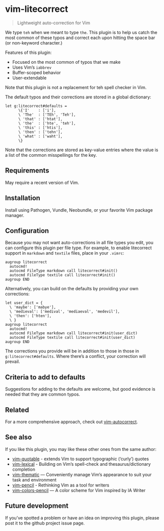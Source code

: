 # vim-litecorrect

> Lightweight auto-correction for Vim

We type `teh` when we meant to type `the`. This plugin is to help us catch
the most common of these typos and correct each upon hitting the space bar
(or non-keyword character.)

Features of this plugin:

* Focused on the most common of typos that we make
* Uses Vim’s `iabbrev`
* Buffer-scoped behavior
* User-extendable

Note that this plugin is not a replacement for teh spell checker in Vim.

The default typos and their corrections are stored in a global dictionary:

  ```
  let g:litecorrect#defaults =
        \{'I'    : ['i'],
        \ 'The'  : ['TEh', 'Teh'],
        \ 'that' : ['htat'],
        \ 'the'  : ['hte', 'teh'],
        \ 'this' : ['htis'],
        \ 'then' : ['tehn'],
        \ 'what' : ['waht'],
        \}
  ```

Note that the corrections are stored as key-value entries where the value
is a list of the common misspellings for the key.

## Requirements

May require a recent version of Vim.

## Installation

Install using Pathogen, Vundle, Neobundle, or your favorite Vim package
manager.

## Configuration

Because you may not want auto-corrections in all file types you edit, you can
configure this plugin per file type. For example, to enable litecorrect support
in `markdown` and `textile` files, place in your `.vimrc`:

  ```vim
  augroup litecorrect
    autocmd!
    autocmd FileType markdown call litecorrect#init()
    autocmd FileType textile call litecorrect#init()
  augroup END
  ```

Alternatively, you can build on the defaults by providing your own corrections:

  ```
  let user_dict = {
    \ 'maybe': ['mabye'],
    \ 'medieval': ['medival', 'mediaeval', 'medevil'],
    \ 'then': ['hten'],
    \ }
  augroup litecorrect
    autocmd!
    autocmd FileType markdown call litecorrect#init(user_dict)
    autocmd FileType textile call litecorrect#init(user_dict)
  augroup END
  ```

The corrections you provide will be in addition to those in those in
`g:litecorrect#defaults`. Where there’s a conflict, your correction will
prevail.

## Criteria to add to defaults

Suggestions for adding to the defaults are welcome, but good evidence is
needed that they are common typos.

## Related

For a more comprehensive approach, check out
[vim-autocorrect](https://github.com/panozzaj/vim-autocorrect).

## See also

If you like this plugin, you may like these other ones from the same author:

* [vim-quotable](http://github.com/reedes/vim-quotable) - extends Vim to support typographic (‘curly’) quotes
* [vim-lexical](http://github.com/reedes/vim-lexical) - Building on Vim’s spell-check and thesaurus/dictionary completion
* [vim-thematic](http://github.com/reedes/vim-thematic) — Conveniently manage Vim’s appearance to suit your task and environment 
* [vim-pencil](http://github.com/reedes/vim-pencil) - Rethinking Vim as a tool for writers
* [vim-colors-pencil](http://github.com/reedes/vim-colors-pencil) — A color scheme for Vim inspired by IA Writer

## Future development

If you’ve spotted a problem or have an idea on improving this plugin,
please post it to the github project issue page.

<!-- vim: set tw=74 :-->
